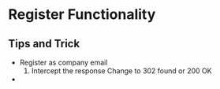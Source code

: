 # Register Functionality

## Tips and Trick

   - Register as company email 
     1. Intercept the response Change to 302 found or 200 OK
   - 
